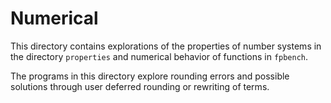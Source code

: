 # Numerical

This directory contains explorations of the properties of number systems in the directory `properties`
and numerical behavior of functions in `fpbench`.

The programs in this directory explore rounding errors and possible solutions through user deferred rounding
or rewriting of terms.
